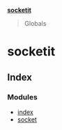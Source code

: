 **[socketit](README.md)**

> Globals

# socketit

## Index

### Modules

* [index](modules/index.md)
* [socket](modules/socket.md)
